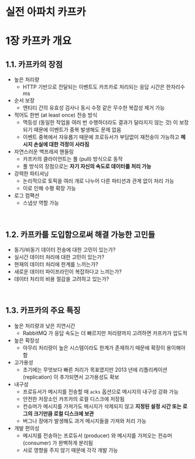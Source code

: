 # 실전 아파치 카프카

# 1장 카프카 개요

## 1.1. 카프카의 장점

- 높은 처리량
  - HTTP 기반으로 전달되는 이벤트도 카프카로 처리되는 응답 시간은 한자리수 ms
- 순서 보장
  - 엔티티 간의 유효성 검사나 동시 수정 같은 무수한 복잡성 제거 가능
- 적어도 한번 (at least once) 전송 방식
  - 멱등성 (동일한 작업을 여러 번 수행하더라도 결과가 달라지지 않는 것) 이 보장되기 때문에 이벤트가 중복 발생해도 문제 없음
  - 이벤트 중복에서 자유롭기 때문에 프로듀서가 부담없이 재전송이 가능하고 **메시지 손실에 대한 걱정이 사라짐**
- 자연스러운 백프레셔 핸들링
  - 카프카의 클라이언트는 풀 (pull) 방식으로 동작
  - 풀 방식의 장점으로는 **자기 자신의 속도로 데이터를 처리 가능**
- 강력한 파티셔닝
  - 논리적으로 토픽을 여러 개로 나누어 다른 파티션과 관계 없이 처리 가능
  - 이로 인해 수평 확장 가능
- 로그 컴팩션
  - 스냅샷 역할 가능

<br>

## 1.2. 카프카를 도입함으로써 해결 가능한 고민들

- 동기/비동기 데이터 전송에 대한 고민이 있는가?
- 실시간 데이터 처리에 대한 고민이 있는가?
- 현재의 데이터 처리에 한계를 느끼는가?
- 새로운 데이터 파이프라인이 복잡하다고 느끼는가?
- 데이터 처리의 비용 절감을 고려하고 있는가?

<br>

## 1.3. 카프카의 주요 특징

- 높은 처리량과 낮은 지연시간
  - RabbitMQ 가 응답 속도는 더 빠르지만 처리량까지 고려하면 카프카가 압도적
- 높은 확장성
  - 아무리 처리량이 높은 시스템이라도 한계가 존재하기 때문에 확장이 용이해야 함
- 고가용성
  - 초기에는 무엇보다 빠른 처리가 목표였지만 2013 년에 리플리케이션 (replication) 이 추가되면서 고가용성도 확보
- 내구성
  - 프로듀서가 메시지를 전송할 때 `acks` 옵션으로 메시지의 내구성 강화 가능
  - 안전한 저장소인 카프카의 로컬 디스크에 저장됨
  - 컨슈머가 메시지를 가져가도 메시지가 삭제되지 않고 **지정된 설정 시간 또는 로그의 크기만큼 로컬 디스크에 보관**
  - 버그나 장애가 발생해도 과거 메시지들을 가져와 처리 가능
- 개발 편의성
  - 메시지를 전송하는 프로듀서 (producer) 와 메시지를 가져오는 컨슈머 (consumer) 가 완벽하게 분리됨
  - 서로 영향을 주지 않기 때문에 각각 개발 가능